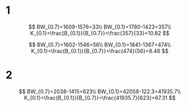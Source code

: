 # 1

$$
BW_{0.7}=1609-1576=33\\
BW_{0.1}=1780-1423=357\\
K_{0.1}=\frac{B_{0.1}}{B_{0.7}}=\frac{357}{33}=10.82
$$





$$
BW_{0.7}=1602-1546=56\\
BW_{0.1}=1841-1367=474\\
K_{0.1}=\frac{B_{0.1}}{B_{0.7}}=\frac{474}{56}=8.46
$$

# 2

$$
BW_{0.7}=2038-1415=623\\
BW_{0.1}=42058-122.3=41935.7\\
K_{0.1}=\frac{B_{0.1}}{B_{0.7}}=\frac{41935.7}{623}=67.31
$$

